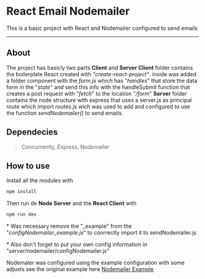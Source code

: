 # React Email Nodemailer

This is a basic project with React and Nodemailer configured to send emails

---

## About

The project has basicly two parts **Client** and **Server**
__Client__ folder contains the boilerplate React created with _"create-react-project"_. inside was added a folder component with the _form.js_ which has "_handles_" that store the data form in the "_state_" and send this info with the handleSubmit function that creates a post request with "_fetch_" to the location "_/form_"
__Server__ folder contains the node structure with express that uses a server.js as principal route which import routes.js wich was used to add and configured to use the function _sendNodemailer()_ to send emails.

## Dependecies

> Concurrently, Express, Nodemailer

## How to use

Install all the modules with

```bash
npm install
```

Then run de **Node Server** and the **React Client** with

```bash
npm run dev
```

\* Was necessary remove the "\_example" from the "_configNodemailer_example.js_" to conrrectly import it to sendNodemailer.js

\* Also don't forget to put your own config information in "server/nodemailer/configNodemailer.js"

Nodemaler was configured using the example configuration with some adjusts see the original example here [Nodemailer Example](https://nodemailer.com/about/)

